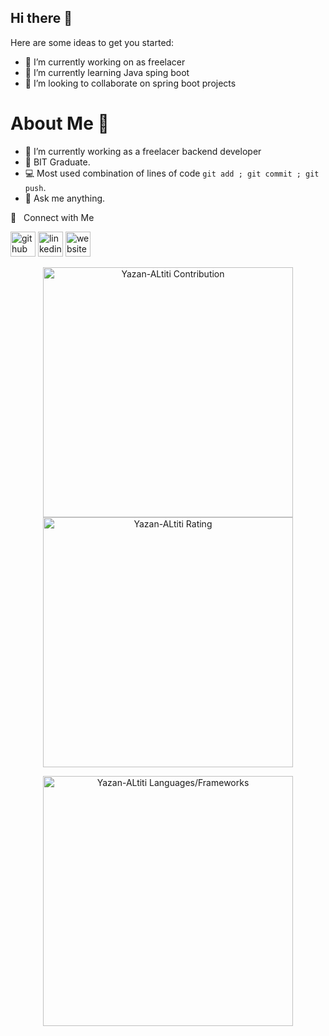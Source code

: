 ## Hi there 👋


Here are some ideas to get you started:

- 🔭 I’m currently working on as freelacer
- 🌱 I’m currently learning Java sping boot
- 👯 I’m looking to collaborate on spring boot projects
# About Me 📌
- 🔭 I’m currently working as a freelacer backend developer
- :seedling: BIT Graduate.
- :computer: Most used combination of lines of code `git add ; git commit ; git push`.
- :speech_balloon: Ask me anything.

🤝 &nbsp; Connect with Me





[<img src='https://cdn.jsdelivr.net/npm/simple-icons@3.0.1/icons/github.svg' alt='github' height='40'>](https://github.com/Yazan-ALtiti) [<img src='https://cdn.jsdelivr.net/npm/simple-icons@3.0.1/icons/linkedin.svg' alt='linkedin' height='40'>](https://www.linkedin.com/in/Yazan-ALtiti/)  [<img src='https://cdn.jsdelivr.net/npm/simple-icons@3.0.1/icons/icloud.svg' alt='website' height='40'>](https://github.com/Yazan-ALtiti) 


<p align = "center">
  <img src = "https://github-readme-stats.vercel.app/api?username=Yazan-ALtiti&count_private=true&theme=dracula&hide_border=true" alt = "Yazan-ALtiti Contribution" width = 400 >
  <img src = "https://github-readme-streak-stats.herokuapp.com?user=Yazan-ALtiti&theme=dracula&hide_border=true" alt = "Yazan-ALtiti Rating" width = 400 >

</p>

<p align = "center">

 <img src = "https://github-readme-stats.vercel.app/api/top-langs?username=Yazan-ALtiti&show_icons=true&count_private=true&locale=en&layout=compact&langs_count=8&hide_border=true&bg_color=282A36&title_color=DD6387&text_color=fff&icon_color=fff" alt = "Yazan-ALtiti Languages/Frameworks" width = 400 />
</p>



  


